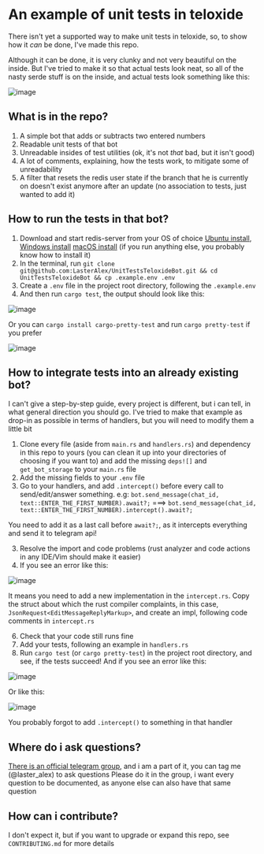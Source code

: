 # An example of unit tests in teloxide

There isn't yet a supported way to make unit tests in teloxide, so, to show how it _can_ be done, I've made this repo.

Although it can be done, it is very clunky and not very beautiful on the inside. But I've tried to make it so that actual tests look neat, so all of the nasty serde stuff is on the inside, and actual tests look something like this:

![image](https://github.com/LasterAlex/UnitTestsTeloxideBot/assets/75775321/9e43c8b7-40ac-4968-9757-a155cb810744)

## What is in the repo?

1) A simple bot that adds or subtracts two entered numbers
2) Readable unit tests of that bot
3) Unreadable insides of test utilities (ok, it's not _that_ bad, but it isn't good)
4) A lot of comments, explaining, how the tests work, to mitigate some of unreadability
5) A filter that resets the redis user state if the branch that he is currently on doesn't exist anymore after an update (no association to tests, just wanted to add it)

## How to run the tests in that bot?

1) Download and start redis-server from your OS of choice [Ubuntu install](https://www.digitalocean.com/community/tutorials/how-to-install-and-secure-redis-on-ubuntu-20-04), [Windows install](https://redis.io/blog/install-redis-windows-11/) [macOS install](https://redis.io/docs/latest/operate/oss_and_stack/install/install-redis/install-redis-on-mac-os/) (if you run anything else, you probably know how to install it)
2) In the terminal, run `git clone git@github.com:LasterAlex/UnitTestsTeloxideBot.git && cd UnitTestsTeloxideBot && cp .example.env .env`
3) Create a `.env` file in the project root directory, following the `.example.env`
4) And then run `cargo test`, the output should look like this:

![image](https://github.com/LasterAlex/UnitTestsTeloxideBot/assets/75775321/d49517d7-4a82-40ae-8a61-7dcfb5d73bba)

Or you can `cargo install cargo-pretty-test` and run `cargo pretty-test` if you prefer

![image](https://github.com/LasterAlex/UnitTestsTeloxideBot/assets/75775321/899f4218-e274-4238-93f8-1829ab0a7870)

## How to integrate tests into an already existing bot?

I can't give a step-by-step guide, every project is different, but i can tell, in what general direction you should go.
I've tried to make that example as drop-in as possible in terms of handlers, but you will need to modify them a little bit

1) Clone every file (aside from `main.rs` and `handlers.rs`) and dependency in this repo to yours (you can clean it up into your directories of choosing if you want to) and add the missing `deps![]` and `get_bot_storage` to your `main.rs` file
2) Add the missing fields to your `.env` file
3) Go to your handlers, and add `.intercept()` before every call to send/edit/answer something. e.g:
`bot.send_message(chat_id, text::ENTER_THE_FIRST_NUMBER).await?;` ===> `bot.send_message(chat_id, text::ENTER_THE_FIRST_NUMBER).intercept().await?;`

You need to add it as a last call before `await?;`, as it intercepts everything and send it to telegram api!

3) Resolve the import and code problems (rust analyzer and code actions in any IDE/Vim should make it easier)
4) If you see an error like this:

![image](https://github.com/LasterAlex/UnitTestsTeloxideBot/assets/75775321/79ecee1c-1c45-45eb-a178-2b83d84d3913)

It means you need to add a new implementation in the `intercept.rs`. Copy the struct about which the rust compiler complaints, in this case, `JsonRequest<EditMessageReplyMarkup>`, and create an impl, following code comments in `intercept.rs`

6) Check that your code still runs fine
7) Add your tests, following an example in `handlers.rs`
8) Run `cargo test` (or `cargo pretty-test`) in the project root directory, and see, if the tests succeed! And if you see an error like this:

![image](https://github.com/LasterAlex/UnitTestsTeloxideBot/assets/75775321/a54eec8a-5d64-48f8-aa14-b4b7406f5bcf)

Or like this:

![image](https://github.com/LasterAlex/UnitTestsTeloxideBot/assets/75775321/733136f6-75e0-4a1e-8de3-72c558bbf4f3)

You probably forgot to add `.intercept()` to something in that handler

## Where do i ask questions?

[There is an official telegram group](https://t.me/teloxide), and i am a part of it, you can tag me (@laster_alex) to ask questions
Please do it in the group, i want every question to be documented, as anyone else can also have that same question

## How can i contribute?

I don't expect it, but if you want to upgrade or expand this repo, see `CONTRIBUTING.md` for more details
